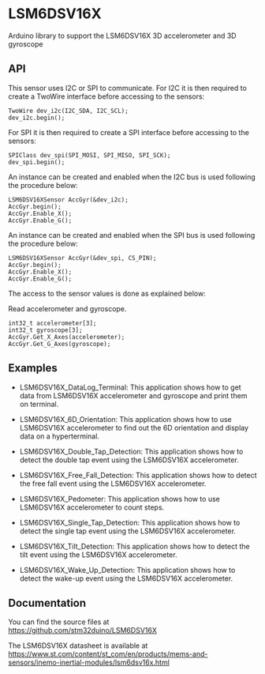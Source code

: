 # LSM6DSV16X
Arduino library to support the LSM6DSV16X 3D accelerometer and 3D gyroscope

## API

This sensor uses I2C or SPI to communicate.
For I2C it is then required to create a TwoWire interface before accessing to the sensors:  

    TwoWire dev_i2c(I2C_SDA, I2C_SCL);  
    dev_i2c.begin();

For SPI it is then required to create a SPI interface before accessing to the sensors:  

    SPIClass dev_spi(SPI_MOSI, SPI_MISO, SPI_SCK);  
    dev_spi.begin();

An instance can be created and enabled when the I2C bus is used following the procedure below:  

    LSM6DSV16XSensor AccGyr(&dev_i2c);
    AccGyr.begin();
    AccGyr.Enable_X();  
    AccGyr.Enable_G();

An instance can be created and enabled when the SPI bus is used following the procedure below:  

    LSM6DSV16XSensor AccGyr(&dev_spi, CS_PIN);
    AccGyr.begin();	
    AccGyr.Enable_X();  
    AccGyr.Enable_G();

The access to the sensor values is done as explained below:  

  Read accelerometer and gyroscope.

    int32_t accelerometer[3];
    int32_t gyroscope[3];
    AccGyr.Get_X_Axes(accelerometer);  
    AccGyr.Get_G_Axes(gyroscope);

## Examples

* LSM6DSV16X_DataLog_Terminal: This application shows how to get data from LSM6DSV16X accelerometer and gyroscope and print them on terminal.

* LSM6DSV16X_6D_Orientation: This application shows how to use LSM6DSV16X accelerometer 
to find out the 6D orientation and display data on a hyperterminal.

* LSM6DSV16X_Double_Tap_Detection: This application shows how to detect the double tap event using the LSM6DSV16X accelerometer.

* LSM6DSV16X_Free_Fall_Detection: This application shows how to detect the free fall event using the LSM6DSV16X accelerometer.

* LSM6DSV16X_Pedometer: This application shows how to use LSM6DSV16X accelerometer to count steps.

* LSM6DSV16X_Single_Tap_Detection: This application shows how to detect the single tap event using the LSM6DSV16X accelerometer.

* LSM6DSV16X_Tilt_Detection: This application shows how to detect the tilt event using the LSM6DSV16X accelerometer.

* LSM6DSV16X_Wake_Up_Detection: This application shows how to detect the wake-up event using the LSM6DSV16X accelerometer.
## Documentation

You can find the source files at  
https://github.com/stm32duino/LSM6DSV16X

The LSM6DSV16X datasheet is available at  
https://www.st.com/content/st_com/en/products/mems-and-sensors/inemo-inertial-modules/lsm6dsv16x.html